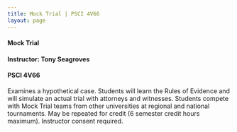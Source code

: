 ```yaml
---
title: Mock Trial | PSCI 4V66
layout: page
---
```


#### Mock Trial

#### Instructor: Tony Seagroves

#### PSCI 4V66

Examines a hypothetical case. Students will learn the Rules of Evidence and will simulate an actual trial with attorneys and witnesses. Students compete with Mock Trial teams from other universities at regional and national tournaments. May be repeated for credit (6 semester credit hours maximum). Instructor consent required.
